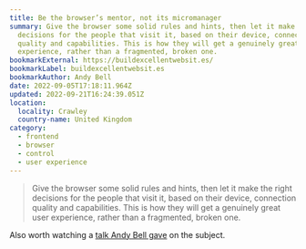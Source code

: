 ```yaml
---
title: Be the browser’s mentor, not its micromanager
summary: Give the browser some solid rules and hints, then let it make the right
  decisions for the people that visit it, based on their device, connection
  quality and capabilities. This is how they will get a genuinely great user
  experience, rather than a fragmented, broken one.
bookmarkExternal: https://buildexcellentwebsit.es/
bookmarkLabel: buildexcellentwebsit.es
bookmarkAuthor: Andy Bell
date: 2022-09-05T17:18:11.964Z
updated: 2022-09-21T16:24:39.051Z
location:
  locality: Crawley
  country-name: United Kingdom
category:
  - frontend
  - browser
  - control
  - user experience
---
```


> Give the browser some solid rules and hints, then let it make the right decisions for the people that visit it, based on their device, connection quality and capabilities. This is how they will get a genuinely great user experience, rather than a fragmented, broken one.

Also worth watching a [talk Andy Bell gave](https://youtu.be/5uhIiI9Ld5M) on the subject.
